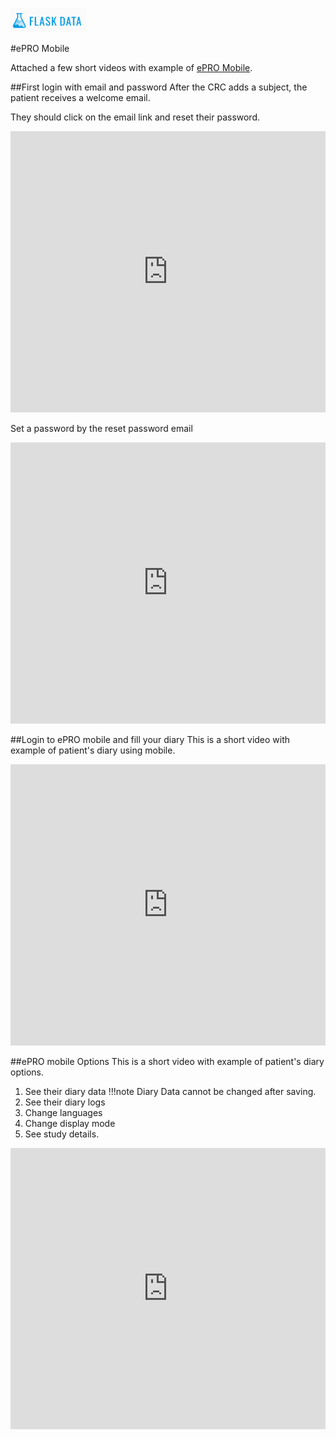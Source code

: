 <a href="https://www.flaskdata.io">![Screenshot](img/flaskdata_logo.PNG)</a>

#ePRO Mobile

Attached a few short videos with example of [ePRO Mobile](./epro.md#android-application).

##First login with email and password
After the CRC adds a subject, the patient receives a welcome email.
 
They should click on the email link and reset their password.

<iframe style="width: 100%;height: 450px;" src="https://www.youtube.com/embed/kVuR0Zh3_D0?rel=0&amp;showinfo=0" frameborder="0" allowfullscreen></iframe>

Set a password by the reset password email

<iframe style="width: 100%;height: 450px;" src="https://www.youtube.com/embed/FTbWHSwk4yM?rel=0&amp;showinfo=0" frameborder="0" allowfullscreen></iframe>

##Login to ePRO mobile and fill your diary
This is a short video with example of patient's diary using mobile.

<iframe style="width: 100%;height: 450px;" src="https://www.youtube.com/embed/ck9cpRyDxi0?rel=0&amp;showinfo=0" frameborder="0" allowfullscreen></iframe>

##ePRO mobile Options
This is a short video with example of patient's diary options.

1. See their diary data 
!!!note
    Diary Data cannot be changed after saving.
2. See their diary logs
3. Change languages
4. Change display mode
5. See study details.

<iframe style="width: 100%;height: 450px;" src="https://www.youtube.com/embed/AQ82yyIu8N0?rel=0&amp;showinfo=0" frameborder="0" allowfullscreen></iframe>
